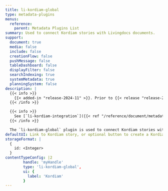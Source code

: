 ```yaml
---
title: li-kordiam-global
type: metadata-plugins
menus:
  reference:
    parent: Metadata Plugins List
summary: Used to connect Kordiam stories with Livingdocs documents.
support:
  document: true
  media: false
  include: false
  creationFlow: false
  pushMessage: false
  tableDashboard: false
  displayFilter: false
  searchIndexing: true
  systemMetadata: true
  planningSystem: false
description: |
  {{< info >}}
    {{< added-in "release-2024-11" >}}. Prior to {{< release "release-2024-11" >}}, `li-kordiam-global` was known as [`li-desknet-global`]({{< ref "/reference/document/metadata/plugins/li-desknet-global" >}}).
  {{< /info >}}

  {{< info >}}
    See [`li-kordiam-integration`]({{< ref "/reference/document/metadata/plugins/li-kordiam-integration" >}}) for details about the legacy Kordiam Platform Integration plugin.
  {{< /info >}}

  The `li-kordiam-global` plugin is used to connect Kordiam stories with Livingdocs documents. There are numerous options available to synchronise data between the two platforms. Further details can be found in the [Kordiam Global Integration Guide]({{< ref "/guides/integrations/kordiam" >}}).
defaultUI: Link to Kordiam story, or optional button to create a Kordiam story
storageFormat: |
  {
    id: <Integer>
  }
contentTypeConfig: |2
        handle: 'myHandle'
        type: 'li-kordiam-global',
        ui: {
          label: 'Kordiam'
        }
---
```

